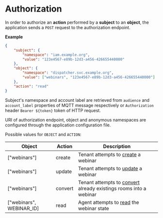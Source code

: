 # Authorization

In order to authorize an **action** performed by a **subject** to an **object**, the application sends a `POST` request to the authorization endpoint.

**Example**

```json
{
    "subject": {
        "namespace": "iam.example.org",
        "value": "123e4567-e89b-12d3-a456-426655440000"
    },
    "object": {
        "namespace": "dispatcher.svc.example.org",
        "value": ["webinars", "123e4567-e89b-12d3-a456-426655440000"]
    },
    "action": "read"
}
```

Subject's namespace and account label are retrieved from `audience` and `account_label` properties of MQTT message respectively or `Authorization` header `Bearer ${token}` token of HTTP request.

URI of authorization endpoint, object and anonymous namespaces are configured through the application configuration file.

Possible values for `OBJECT` and `ACTION`:

Object                                 | Action  | Description
-------------------------------------- | ------- | ------------
["webinars"]                           | create  | Tenant attempts to [create](api.md#create-webinar) a webinar
["webinars"]                           | update  | Tenant attempts to [update](api.md#update-webinar) a webinar
["webinars"]                           | convert | Tenant attempts to [convert](api.md#update-webinar) already existings rooms into a webinar
["webinars", WEBINAR_ID]               | read    | Agent attempts to [read](api.md#read-webinar) the webinar state
